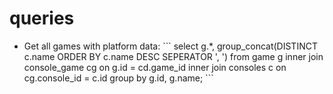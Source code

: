 # queries

<ul>
    <li>Get all games with platform data: ``` select g.*, group_concat(DISTINCT c.name ORDER BY c.name DESC SEPERATOR ', ') from game g inner join console_game cg on g.id = cd.game_id inner join consoles c on cg.console_id = c.id group by g.id, g.name; ```</li>
</ul>
